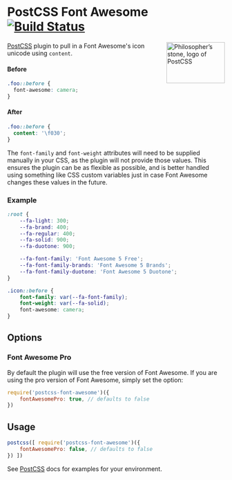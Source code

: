 # PostCSS Font Awesome [![Build Status][ci-img]][ci]

<img align="right" width="135" height="95"
     title="Philosopher’s stone, logo of PostCSS"
     src="http://postcss.github.io/postcss/logo-leftp.svg">

[PostCSS] plugin to pull in a Font Awesome's icon unicode using `content`.

[PostCSS]: https://github.com/marketing-relevance/postcss-font-awesome
[ci-img]:  https://github.com/marketing-relevance/postcss-font-awesome/workflows/Build/badge.svg
[ci]:      https://github.com/marketing-relevance/postcss-font-awesome/actions

#### Before
```css
.foo::before {
  font-awesome: camera;
}
```

#### After
```css
.foo::before {
  content: '\f030';
}
```

The `font-family` and `font-weight` attributes will need to be supplied manually in your CSS, as the plugin will not provide those values.
This ensures the plugin can be as flexible as possible, and is better handled using something like CSS custom variables just in case Font Awesome changes these values in the future.

### Example
```css
:root {
    --fa-light: 300;
    --fa-brand: 400;
    --fa-regular: 400;
    --fa-solid: 900;
    --fa-duotone: 900;

    --fa-font-family: 'Font Awesome 5 Free';
    --fa-font-family-brands: 'Font Awesome 5 Brands';
    --fa-font-family-duotone: 'Font Awesome 5 Duotone';
}

.icon::before {
    font-family: var(--fa-font-family);
    font-weight: var(--fa-solid);
    font-awesome: camera;
}
```

## Options

### Font Awesome Pro
By default the plugin will use the free version of Font Awesome. If you are using the pro version of Font Awesome, simply set the option:
```js
require('postcss-font-awesome')({
    fontAwesomePro: true, // defaults to false
})
```

## Usage

```js
postcss([ require('postcss-font-awesome')({
    fontAwesomePro: false, // defaults to false
}) ])
```

See [PostCSS] docs for examples for your environment.
